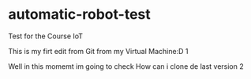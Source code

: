 # automatic-robot-test
Test for the Course IoT 

This is my firt edit from Git from my Virtual Machine:D 1

Well  in this momemt im going to check How can i clone de last version 2 

